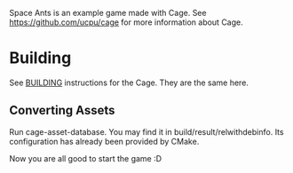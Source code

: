 Space Ants is an example game made with Cage. See https://github.com/ucpu/cage for more information about Cage.

# Building

See [BUILDING](https://github.com/ucpu/cage/blob/master/BUILDING.md) instructions for the Cage. They are the same here.

## Converting Assets

Run cage-asset-database. You may find it in build/result/relwithdebinfo. Its configuration has already been provided by CMake.

Now you are all good to start the game :D

